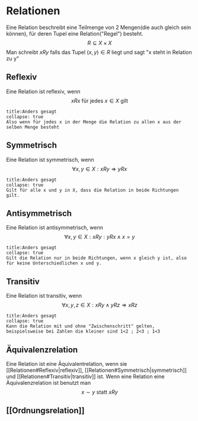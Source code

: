 # Relationen
Eine Relation beschreibt eine Teilmenge von 2 Mengen(die auch gleich sein können), für deren Tupel eine Relation("Regel") besteht.
$$R\subseteq X\times X$$
Man schreibt $xRy$ falls das Tupel $(x,y)\in R$ liegt und sagt "x steht in Relation zu y"

## Reflexiv
Eine Relation ist reflexiv, wenn 
$$xRx\text{ für jedes }x\in X\text{ gilt}$$
```ad-note
title:Anders gesagt
collapse: true
Also wenn für jedes x in der Menge die Relation zu allen x aus der selben Menge besteht
```

## Symmetrisch
Eine Relation ist symmetrisch, wenn 
$$\forall x,y\in X:xRy\Rightarrow yRx$$
```ad-note
title:Anders gesagt
collapse: true
Gilt für alle x und y in X, dass die Relation in beide Richtungen gilt.
```

## Antisymmetrisch
Eine Relation ist antisymmetrisch, wenn 
$$\forall x,y\in X:xRy:yRx\wedge x=y$$
```ad-note
title:Anders gesagt
collapse: true
Gilt die Relation nur in beide Richtungen, wenn x gleich y ist, also für keine Unterschiedlichen x und y.
```

## Transitiv
Eine Relation ist transitiv, wenn 
$$\forall x,y,z\in X:xRy\wedge yRz\Rightarrow xRz$$
```ad-note
title:Anders gesagt
collapse: true
Kann die Relation mit und ohne "Zwischenschritt" gelten, beispielsweise bei Zahlen die kleiner sind 1<2 ; 2<3 ; 1<3
```

## Äquivalenzrelation
Eine Relation ist eine Äquivalentrelation, wenn sie [[Relationen#Reflexiv|reflexiv]], [[Relationen#Symmetrisch|symmetrisch]] und [[Relationen#Transitiv|transitiv]] ist.
Wenn eine Relation eine Äquivalenzrelation ist benutzt man
$$x\sim y\text{ statt }xRy$$

## [[Ordnungsrelation]]
